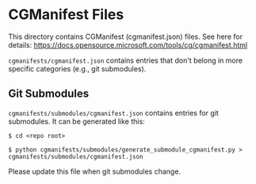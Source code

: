 # CGManifest Files
This directory contains CGManifest (cgmanifest.json) files.
See here for details: https://docs.opensource.microsoft.com/tools/cg/cgmanifest.html

`cgmanifests/cgmanifest.json` contains entries that don't belong in more specific categories (e.g., git submodules).

## Git Submodules
`cgmanifests/submodules/cgmanifest.json` contains entries for git submodules.
It can be generated like this:

```
$ cd <repo root>

$ python cgmanifests/submodules/generate_submodule_cgmanifest.py > cgmanifests/submodules/cgmanifest.json
```

Please update this file when git submodules change.
